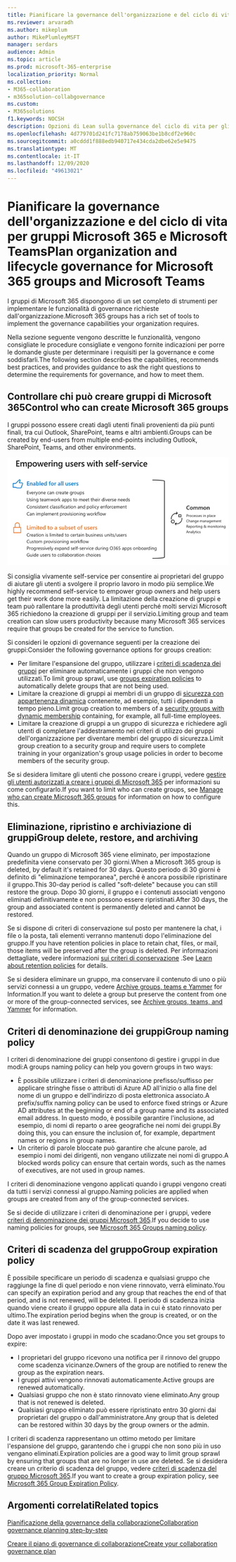 ```yaml
---
title: Pianificare la governance dell'organizzazione e del ciclo di vita per gruppi Microsoft 365 e Microsoft Teams
ms.reviewer: arvaradh
ms.author: mikeplum
author: MikePlumleyMSFT
manager: serdars
audience: Admin
ms.topic: article
ms.prod: microsoft-365-enterprise
localization_priority: Normal
ms.collection:
- M365-collaboration
- m365solution-collabgovernance
ms.custom:
- M365solutions
f1.keywords: NOCSH
description: Opzioni di Lean sulla governance del ciclo di vita per gli strumenti di collaborazione in Microsoft 365
ms.openlocfilehash: 4d779701d241fc7178ab759063be1b8cdf2e960c
ms.sourcegitcommit: a0cddd1f888edb940717e434cda2dbe62e5e9475
ms.translationtype: MT
ms.contentlocale: it-IT
ms.lasthandoff: 12/09/2020
ms.locfileid: "49613021"
---
```

# <a name="plan-organization-and-lifecycle-governance-for-microsoft-365-groups-and-microsoft-teams"></a><span data-ttu-id="d871c-103">Pianificare la governance dell'organizzazione e del ciclo di vita per gruppi Microsoft 365 e Microsoft Teams</span><span class="sxs-lookup"><span data-stu-id="d871c-103">Plan organization and lifecycle governance for Microsoft 365 groups and Microsoft Teams</span></span>

<span data-ttu-id="d871c-104">I gruppi di Microsoft 365 dispongono di un set completo di strumenti per implementare le funzionalità di governance richieste dall'organizzazione.</span><span class="sxs-lookup"><span data-stu-id="d871c-104">Microsoft 365 groups has a rich set of tools to implement the governance capabilities your organization requires.</span></span> 

<span data-ttu-id="d871c-105">Nella sezione seguente vengono descritte le funzionalità, vengono consigliate le procedure consigliate e vengono fornite indicazioni per porre le domande giuste per determinare i requisiti per la governance e come soddisfarli.</span><span class="sxs-lookup"><span data-stu-id="d871c-105">The following section describes the capabilities, recommends best practices, and provides guidance to ask the right questions to determine the requirements for governance, and how to meet them.</span></span>

## <a name="control-who-can-create-microsoft-365-groups"></a><span data-ttu-id="d871c-106">Controllare chi può creare gruppi di Microsoft 365</span><span class="sxs-lookup"><span data-stu-id="d871c-106">Control who can create Microsoft 365 groups</span></span>

<span data-ttu-id="d871c-107">I gruppi possono essere creati dagli utenti finali provenienti da più punti finali, tra cui Outlook, SharePoint, teams e altri ambienti.</span><span class="sxs-lookup"><span data-stu-id="d871c-107">Groups can be created by end-users from multiple end-points including Outlook, SharePoint, Teams, and other environments.</span></span>

![immagine DESC](../media/04.png)

<span data-ttu-id="d871c-109">Si consiglia vivamente self-service per consentire ai proprietari del gruppo di aiutare gli utenti a svolgere il proprio lavoro in modo più semplice.</span><span class="sxs-lookup"><span data-stu-id="d871c-109">We highly recommend self-service to empower group owners and help users get their work done more easily.</span></span> <span data-ttu-id="d871c-110">La limitazione della creazione di gruppi e team può rallentare la produttività degli utenti perché molti servizi Microsoft 365 richiedono la creazione di gruppi per il servizio.</span><span class="sxs-lookup"><span data-stu-id="d871c-110">Limiting group and team creation can slow users productivity because many Microsoft 365 services require that groups be created for the service to function.</span></span>

<span data-ttu-id="d871c-111">Si consideri le opzioni di governance seguenti per la creazione dei gruppi:</span><span class="sxs-lookup"><span data-stu-id="d871c-111">Consider the following governance options for groups creation:</span></span>

- <span data-ttu-id="d871c-112">Per limitare l'espansione del gruppo, utilizzare i [criteri di scadenza dei gruppi](microsoft-365-groups-expiration-policy.md) per eliminare automaticamente i gruppi che non vengono utilizzati.</span><span class="sxs-lookup"><span data-stu-id="d871c-112">To limit group sprawl, use [groups expiration policies](microsoft-365-groups-expiration-policy.md) to automatically delete groups that are not being used.</span></span>
- <span data-ttu-id="d871c-113">Limitare la creazione di gruppi ai membri di un gruppo di [sicurezza con appartenenza dinamica](https://docs.microsoft.com/azure/active-directory/users-groups-roles/groups-create-rule) contenente, ad esempio, tutti i dipendenti a tempo pieno.</span><span class="sxs-lookup"><span data-stu-id="d871c-113">Limit group creation to members of a [security groups with dynamic membership](https://docs.microsoft.com/azure/active-directory/users-groups-roles/groups-create-rule) containing, for example, all full-time employees.</span></span>
- <span data-ttu-id="d871c-114">Limitare la creazione di gruppi a un gruppo di sicurezza e richiedere agli utenti di completare l'addestramento nei criteri di utilizzo dei gruppi dell'organizzazione per diventare membri del gruppo di sicurezza.</span><span class="sxs-lookup"><span data-stu-id="d871c-114">Limit group creation to a security group and require users to complete training in your organization's group usage policies in order to become members of the security group.</span></span>

<span data-ttu-id="d871c-115">Se si desidera limitare gli utenti che possono creare i gruppi, vedere [gestire gli utenti autorizzati a creare i gruppi di Microsoft 365](manage-creation-of-groups.md) per informazioni su come configurarlo.</span><span class="sxs-lookup"><span data-stu-id="d871c-115">If you want to limit who can create groups, see [Manage who can create Microsoft 365 groups](manage-creation-of-groups.md) for information on how to configure this.</span></span>

## <a name="group-delete-restore-and-archiving"></a><span data-ttu-id="d871c-116">Eliminazione, ripristino e archiviazione di gruppi</span><span class="sxs-lookup"><span data-stu-id="d871c-116">Group delete, restore, and archiving</span></span>

<span data-ttu-id="d871c-117">Quando un gruppo di Microsoft 365 viene eliminato, per impostazione predefinita viene conservato per 30 giorni.</span><span class="sxs-lookup"><span data-stu-id="d871c-117">When a Microsoft 365 group is deleted, by default it's retained for 30 days.</span></span> <span data-ttu-id="d871c-118">Questo periodo di 30 giorni è definito di "eliminazione temporanea", perché è ancora possibile ripristinare il gruppo.</span><span class="sxs-lookup"><span data-stu-id="d871c-118">This 30-day period is called "soft-delete" because you can still restore the group.</span></span> <span data-ttu-id="d871c-119">Dopo 30 giorni, il gruppo e i contenuti associati vengono eliminati definitivamente e non possono essere ripristinati.</span><span class="sxs-lookup"><span data-stu-id="d871c-119">After 30 days, the group and associated content is permanently deleted and cannot be restored.</span></span>

<span data-ttu-id="d871c-120">Se si dispone di criteri di conservazione sul posto per mantenere la chat, i file o la posta, tali elementi verranno mantenuti dopo l'eliminazione del gruppo.</span><span class="sxs-lookup"><span data-stu-id="d871c-120">If you have retention policies in place to retain chat, files, or mail, those items will be preserved after the group is deleted.</span></span> <span data-ttu-id="d871c-121">Per informazioni dettagliate, vedere informazioni [sui criteri di conservazione](https://docs.microsoft.com/microsoft-365/compliance/retention-policies) .</span><span class="sxs-lookup"><span data-stu-id="d871c-121">See [Learn about retention policies](https://docs.microsoft.com/microsoft-365/compliance/retention-policies) for details.</span></span>

<span data-ttu-id="d871c-122">Se si desidera eliminare un gruppo, ma conservare il contenuto di uno o più servizi connessi a un gruppo, vedere [Archive groups, teams e Yammer](end-life-cycle-groups-teams-sites-yammer.md) for Information.</span><span class="sxs-lookup"><span data-stu-id="d871c-122">If you want to delete a group but preserve the content from one or more of the group-connected services, see [Archive groups, teams, and Yammer](end-life-cycle-groups-teams-sites-yammer.md) for information.</span></span>

## <a name="group-naming-policy"></a><span data-ttu-id="d871c-123">Criteri di denominazione dei gruppi</span><span class="sxs-lookup"><span data-stu-id="d871c-123">Group naming policy</span></span>

<span data-ttu-id="d871c-124">I criteri di denominazione dei gruppi consentono di gestire i gruppi in due modi:</span><span class="sxs-lookup"><span data-stu-id="d871c-124">A groups naming policy can help you govern groups in two ways:</span></span>

- <span data-ttu-id="d871c-125">È possibile utilizzare i criteri di denominazione prefisso/suffisso per applicare stringhe fisse o attributi di Azure AD all'inizio o alla fine del nome di un gruppo e dell'indirizzo di posta elettronica associato.</span><span class="sxs-lookup"><span data-stu-id="d871c-125">A prefix/suffix naming policy can be used to enforce fixed strings or Azure AD attributes at the beginning or end of a group name and its associated email address.</span></span> <span data-ttu-id="d871c-126">In questo modo, è possibile garantire l'inclusione, ad esempio, di nomi di reparto o aree geografiche nei nomi dei gruppi.</span><span class="sxs-lookup"><span data-stu-id="d871c-126">By doing this, you can ensure the inclusion of, for example, department names or regions in group names.</span></span>
- <span data-ttu-id="d871c-127">Un criterio di parole bloccate può garantire che alcune parole, ad esempio i nomi dei dirigenti, non vengano utilizzate nei nomi di gruppo.</span><span class="sxs-lookup"><span data-stu-id="d871c-127">A blocked words policy can ensure that certain words, such as the names of executives, are not used in group names.</span></span>

<span data-ttu-id="d871c-128">I criteri di denominazione vengono applicati quando i gruppi vengono creati da tutti i servizi connessi al gruppo.</span><span class="sxs-lookup"><span data-stu-id="d871c-128">Naming policies are applied when groups are created from any of the group-connected services.</span></span>

<span data-ttu-id="d871c-129">Se si decide di utilizzare i criteri di denominazione per i gruppi, vedere [criteri di denominazione dei gruppi Microsoft 365](groups-naming-policy.md).</span><span class="sxs-lookup"><span data-stu-id="d871c-129">If you decide to use naming policies for groups, see [Microsoft 365 Groups naming policy](groups-naming-policy.md).</span></span>

## <a name="group-expiration-policy"></a><span data-ttu-id="d871c-130">Criteri di scadenza del gruppo</span><span class="sxs-lookup"><span data-stu-id="d871c-130">Group expiration policy</span></span>

<span data-ttu-id="d871c-131">È possibile specificare un periodo di scadenza e qualsiasi gruppo che raggiunge la fine di quel periodo e non viene rinnovato, verrà eliminato.</span><span class="sxs-lookup"><span data-stu-id="d871c-131">You can specify an expiration period and any group that reaches the end of that period, and is not renewed, will be deleted.</span></span> <span data-ttu-id="d871c-132">Il periodo di scadenza inizia quando viene creato il gruppo oppure alla data in cui è stato rinnovato per ultimo.</span><span class="sxs-lookup"><span data-stu-id="d871c-132">The expiration period begins when the group is created, or on the date it was last renewed.</span></span>

<span data-ttu-id="d871c-133">Dopo aver impostato i gruppi in modo che scadano:</span><span class="sxs-lookup"><span data-stu-id="d871c-133">Once you set groups to expire:</span></span>
- <span data-ttu-id="d871c-134">I proprietari del gruppo ricevono una notifica per il rinnovo del gruppo come scadenza vicinanze.</span><span class="sxs-lookup"><span data-stu-id="d871c-134">Owners of the group are notified to renew the group as the expiration nears.</span></span>
- <span data-ttu-id="d871c-135">I gruppi attivi vengono rinnovati automaticamente.</span><span class="sxs-lookup"><span data-stu-id="d871c-135">Active groups are renewed automatically.</span></span>
- <span data-ttu-id="d871c-136">Qualsiasi gruppo che non è stato rinnovato viene eliminato.</span><span class="sxs-lookup"><span data-stu-id="d871c-136">Any group that is not renewed is deleted.</span></span>
- <span data-ttu-id="d871c-137">Qualsiasi gruppo eliminato può essere ripristinato entro 30 giorni dai proprietari del gruppo o dall'amministratore.</span><span class="sxs-lookup"><span data-stu-id="d871c-137">Any group that is deleted can be restored within 30 days by the group owners or the admin.</span></span>

<span data-ttu-id="d871c-138">I criteri di scadenza rappresentano un ottimo metodo per limitare l'espansione del gruppo, garantendo che i gruppi che non sono più in uso vengano eliminati.</span><span class="sxs-lookup"><span data-stu-id="d871c-138">Expiration policies are a good way to limit group sprawl by ensuring that groups that are no longer in use are deleted.</span></span> <span data-ttu-id="d871c-139">Se si desidera creare un criterio di scadenza del gruppo, vedere [criteri di scadenza del gruppo Microsoft 365](microsoft-365-groups-expiration-policy.md).</span><span class="sxs-lookup"><span data-stu-id="d871c-139">If you want to create a group expiration policy, see [Microsoft 365 Group Expiration Policy](microsoft-365-groups-expiration-policy.md).</span></span>

## <a name="related-topics"></a><span data-ttu-id="d871c-140">Argomenti correlati</span><span class="sxs-lookup"><span data-stu-id="d871c-140">Related topics</span></span>

[<span data-ttu-id="d871c-141">Pianificazione della governance della collaborazione</span><span class="sxs-lookup"><span data-stu-id="d871c-141">Collaboration governance planning step-by-step</span></span>](collaboration-governance-overview.md#collaboration-governance-planning-step-by-step)

[<span data-ttu-id="d871c-142">Creare il piano di governance di collaborazione</span><span class="sxs-lookup"><span data-stu-id="d871c-142">Create your collaboration governance plan</span></span>](collaboration-governance-first.md)
